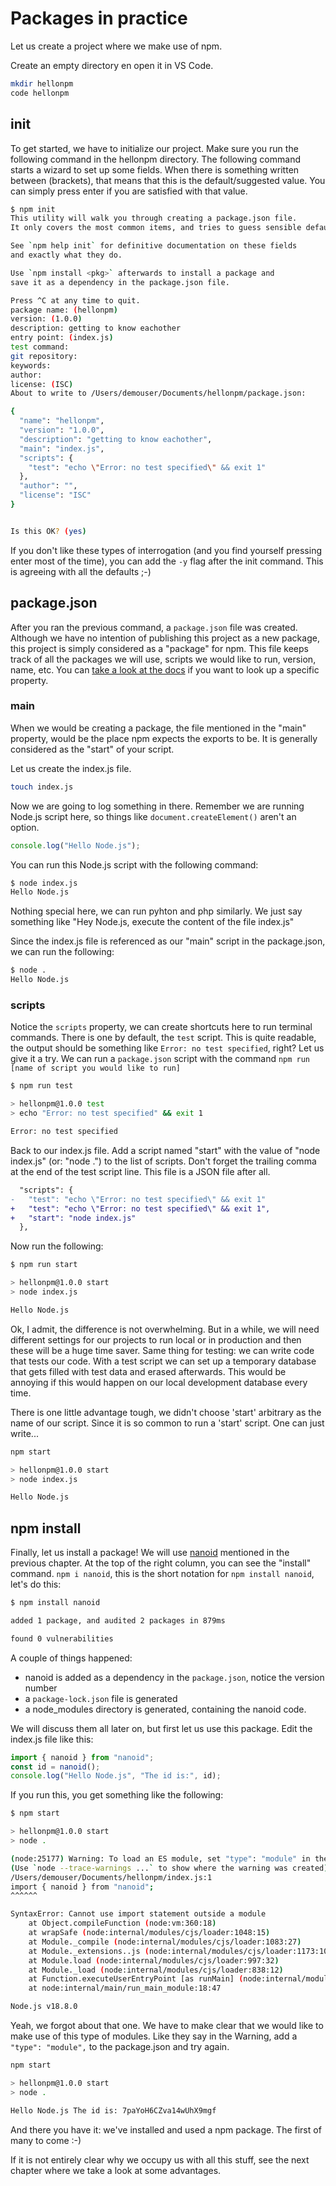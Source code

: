# Packages in practice

Let us create a project where we make use of npm.

Create an empty directory en open it in VS Code.

```bash
mkdir hellonpm
code hellonpm
```

## init

To get started, we have to initialize our project. Make sure you run the following command in the hellonpm directory. The following command starts a wizard to set up some fields. When there is something written between (brackets), that means that this is the default/suggested value. You can simply press enter if you are satisfied with that value.

```bash
$ npm init
This utility will walk you through creating a package.json file.
It only covers the most common items, and tries to guess sensible defaults.

See `npm help init` for definitive documentation on these fields
and exactly what they do.

Use `npm install <pkg>` afterwards to install a package and
save it as a dependency in the package.json file.

Press ^C at any time to quit.
package name: (hellonpm)
version: (1.0.0)
description: getting to know eachother
entry point: (index.js)
test command:
git repository:
keywords:
author:
license: (ISC)
About to write to /Users/demouser/Documents/hellonpm/package.json:

{
  "name": "hellonpm",
  "version": "1.0.0",
  "description": "getting to know eachother",
  "main": "index.js",
  "scripts": {
    "test": "echo \"Error: no test specified\" && exit 1"
  },
  "author": "",
  "license": "ISC"
}


Is this OK? (yes)
```

If you don't like these types of interrogation (and you find yourself pressing enter most of the time), you can add the `-y` flag after the init command. This is agreeing with all the defaults ;-)

## package.json

After you ran the previous command, a `package.json` file was created. Although we have no intention of publishing this project as a new package, this project is simply considered as a "package" for npm. This file keeps track of all the packages we will use, scripts we would like to run, version, name, etc. You can [take a look at the docs](https://docs.npmjs.com/cli/v8/configuring-npm/package-json) if you want to look up a specific property.

### main

When we would be creating a package, the file mentioned in the "main" property, would be the place npm expects the exports to be. It is generally considered as the "start" of your script.

Let us create the index.js file.

```bash
touch index.js
```

Now we are going to log something in there. Remember we are running Node.js script here, so things like `document.createElement()` aren't an option.

```js
console.log("Hello Node.js");
```

You can run this Node.js script with the following command:

```bash
$ node index.js
Hello Node.js
```

Nothing special here, we can run pyhton and php similarly. We just say something like "Hey Node.js, execute the content of the file index.js"

Since the index.js file is referenced as our "main" script in the package.json, we can run the following:

```bash
$ node .
Hello Node.js
```

### scripts

Notice the `scripts` property, we can create shortcuts here to run terminal commands. There is one by default, the `test` script. This is quite readable, the output should be something like `Error: no test specified`, right? Let us give it a try. We can run a `package.json` script with the command `npm run [name of script you would like to run]`

```bash
$ npm run test

> hellonpm@1.0.0 test
> echo "Error: no test specified" && exit 1

Error: no test specified
```

Back to our index.js file. Add a script named "start" with the value of "node index.js" (or: "node .") to the list of scripts. Don't forget the trailing comma at the end of the test script line. This file is a JSON file after all.

```diff
  "scripts": {
-   "test": "echo \"Error: no test specified\" && exit 1"
+   "test": "echo \"Error: no test specified\" && exit 1",
+   "start": "node index.js"
  },
```

Now run the following:

```bash
$ npm run start

> hellonpm@1.0.0 start
> node index.js

Hello Node.js
```

Ok, I admit, the difference is not overwhelming. But in a while, we will need different settings for our projects to run local or in production and then these will be a huge time saver. Same thing for testing: we can write code that tests our code. With a test script we can set up a temporary database that gets filled with test data and erased afterwards. This would be annoying if this would happen on our local development database every time.

There is one little advantage tough, we didn't choose 'start' arbitrary as the name of our script. Since it is so common to run a 'start' script. One can just write...

```bash
npm start

> hellonpm@1.0.0 start
> node index.js

Hello Node.js
```

## npm install

Finally, let us install a package! We will use [nanoid](https://www.npmjs.com/package/nanoid) mentioned in the previous chapter. At the top of the right column, you can see the "install" command. `npm i nanoid`, this is the short notation for `npm install nanoid`, let's do this:

```bash
$ npm install nanoid

added 1 package, and audited 2 packages in 879ms

found 0 vulnerabilities
```

A couple of things happened:

- nanoid is added as a dependency in the `package.json`, notice the version number
- a `package-lock.json` file is generated
- a node_modules directory is generated, containing the nanoid code.

We will discuss them all later on, but first let us use this package. Edit the index.js file like this:

```js
import { nanoid } from "nanoid";
const id = nanoid();
console.log("Hello Node.js", "The id is:", id);
```

If you run this, you get something like the following:

```bash
$ npm start

> hellonpm@1.0.0 start
> node .

(node:25177) Warning: To load an ES module, set "type": "module" in the package.json or use the .mjs extension.
(Use `node --trace-warnings ...` to show where the warning was created)
/Users/demouser/Documents/hellonpm/index.js:1
import { nanoid } from "nanoid";
^^^^^^

SyntaxError: Cannot use import statement outside a module
    at Object.compileFunction (node:vm:360:18)
    at wrapSafe (node:internal/modules/cjs/loader:1048:15)
    at Module._compile (node:internal/modules/cjs/loader:1083:27)
    at Module._extensions..js (node:internal/modules/cjs/loader:1173:10)
    at Module.load (node:internal/modules/cjs/loader:997:32)
    at Module._load (node:internal/modules/cjs/loader:838:12)
    at Function.executeUserEntryPoint [as runMain] (node:internal/modules/run_main:81:12)
    at node:internal/main/run_main_module:18:47

Node.js v18.8.0
```

Yeah, we forgot about that one. We have to make clear that we would like to make use of this type of modules. Like they say in the Warning, add a `"type": "module",` to the package.json and try again.

```bash
npm start

> hellonpm@1.0.0 start
> node .

Hello Node.js The id is: 7paYoH6CZva14wUhX9mgf
```

And there you have it: we've installed and used a npm package. The first of many to come :-)

If it is not entirely clear why we occupy us with all this stuff, see the next chapter where we take a look at some advantages.

